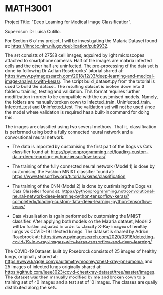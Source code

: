 # MATH3001
Project Title: "Deep Learning for Medical Image Classification".

Supervisor: Dr Luisa Cutillo.

For Section 6 of my project, I will be investigating the Malaria Dataset found at: https://lhncbc.nlm.nih.gov/publication/pub9932.

The set consists of 27588 cell images, aqcuired by light microscopes attached to smartphone cameras. Half of the images are malaria infected cells and the other half are uninfected. The pre-processing of the data set is done by following Dr Adrian Rosebrocks' tutorial shared at: https://www.pyimagesearch.com/2018/12/03/deep-learning-and-medical-image-analysis-with-keras/. The script build_dataset.py from the tutorial is used to build the dataset. The resulting dataset is broken down into 3 folders: training, testing and validation. This format requires further modification in order to be compatible with the customised models. Namely, the folders are manually broken down to Infected_train, Uninfected_train, Infected_test and Uninfected_test. The validation set will not be used since the model where validation is required has a built-in command for doing this.

The images are classified using two several methods. That is, classification is performed using both a fully connected neural network and a convolutional neural network. 

* The data is imported by customising the first part of the Dogs vs Cats classifier found at: https://pythonprogramming.net/loading-custom-data-deep-learning-python-tensorflow-keras/

* The training of the fully connected neural network (Model 1) is done by customising the Fashion MNIST classifier found at: https://www.tensorflow.org/tutorials/keras/classification

* The training of the CNN (Model 2) is done by custimising the Dogs vs Cats Classifier found at: https://pythonprogramming.net/convolutional-neural-network-deep-learning-python-tensorflow-keras/?completed=/loading-custom-data-deep-learning-python-tensorflow-keras/

* Data visualisation is again performed by customising the MNIST classifier.
After applying both models on the Malaria dataset, Model 2 will be further adjusted in order to classify X-Ray images of healthy lungs vs COVID-19 Infected lunngs. The dataset is shared by Adrian Rosebrock at: https://www.pyimagesearch.com/2020/03/16/detecting-covid-19-in-x-ray-images-with-keras-tensorflow-and-deep-learning/.

The COVID-19 Dataset, built by Rosebrock consists of 25 images of healthy lungs, originally shared at: https://www.kaggle.com/paultimothymooney/chest-xray-pneumonia, and 25 images of infected lungs originally shared at: https://github.com/ieee8023/covid-chestxray-dataset/tree/master/images. 
The dataset was then manually modified by me and broken down to a training set of 40 images and a test set of 10 images. The classes are qually distributed along the sets.
